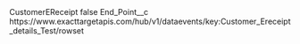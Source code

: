 <?xml version="1.0" encoding="UTF-8"?>
<CustomMetadata xmlns="http://soap.sforce.com/2006/04/metadata" xmlns:xsi="http://www.w3.org/2001/XMLSchema-instance" xmlns:xsd="http://www.w3.org/2001/XMLSchema">
    <label>CustomerEReceipt</label>
    <protected>false</protected>
    <values>
        <field>End_Point__c</field>
        <value xsi:type="xsd:string">https://www.exacttargetapis.com/hub/v1/dataevents/key:Customer_Ereceipt_details_Test/rowset</value>
    </values>
</CustomMetadata>
